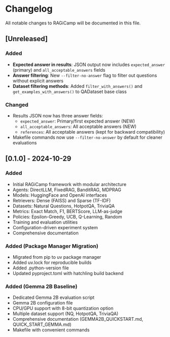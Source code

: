 # Changelog

All notable changes to RAGiCamp will be documented in this file.

## [Unreleased]

### Added
- **Expected answer in results**: JSON output now includes `expected_answer` (primary) and `all_acceptable_answers` fields
- **Answer filtering**: New `--filter-no-answer` flag to filter out questions without explicit answers
- **Dataset filtering methods**: Added `filter_with_answers()` and `get_examples_with_answers()` to QADataset base class

### Changed
- Results JSON now has three answer fields:
  - `expected_answer`: Primary/first expected answer (NEW)
  - `all_acceptable_answers`: All acceptable answers (NEW)
  - `references`: All acceptable answers (kept for backward compatibility)
- Makefile commands now use `--filter-no-answer` by default for cleaner evaluations

## [0.1.0] - 2024-10-29

### Added
- Initial RAGiCamp framework with modular architecture
- Agents: DirectLLM, FixedRAG, BanditRAG, MDPRAG
- Models: HuggingFace and OpenAI interfaces
- Retrievers: Dense (FAISS) and Sparse (TF-IDF)
- Datasets: Natural Questions, HotpotQA, TriviaQA
- Metrics: Exact Match, F1, BERTScore, LLM-as-judge
- Policies: Epsilon-Greedy, UCB, Q-Learning, Random
- Training and evaluation utilities
- Configuration-driven experiment system
- Comprehensive documentation

### Added (Package Manager Migration)
- Migrated from pip to uv package manager
- Added uv.lock for reproducible builds
- Added .python-version file
- Updated pyproject.toml with hatchling build backend

### Added (Gemma 2B Baseline)
- Dedicated Gemma 2B evaluation script
- Gemma 2B configuration file
- CPU/GPU support with 8-bit quantization option
- Multiple dataset support (NQ, HotpotQA, TriviaQA)
- Comprehensive documentation (GEMMA2B_QUICKSTART.md, QUICK_START_GEMMA.md)
- Makefile with convenient commands


